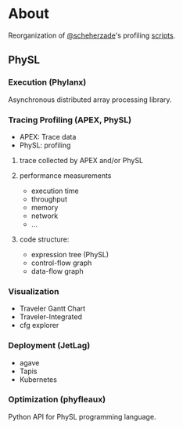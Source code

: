 <!-- 
Copyright (c) 2020 R. Tohid (@rtohid)

Distributed under the Boost Software License, Version 1.0.(See accompanying
file LICENSE_1_0.txt or copy at http://www.boost.org/LICENSE_1_0.txt) 
-->
# About
Reorganization of [@scheherzade](https://github.com/scheherzade)'s profiling
[scripts](https://github.com/scheherzade/Blazemark/tree/master/python_scripts).

## PhySL

### Execution (Phylanx)
Asynchronous distributed array processing library.

### Tracing Profiling (APEX, PhySL)

* APEX: Trace data
* PhySL: profiling

1. trace collected by APEX and/or PhySL

2. performance measurements

   - execution time
   - throughput
   - memory
   - network
   - ...

3. code structure:

   - expression tree (PhySL)
   - control-flow graph
   - data-flow graph

### Visualization 
- Traveler Gantt Chart
- Traveler-Integrated
- cfg explorer

### Deployment (JetLag)

 - agave
 - Tapis
 - Kubernetes

### Optimization (phyfleaux)

Python API for PhySL programming language.

